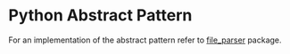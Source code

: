 # Python Abstract Pattern

For an implementation of the abstract pattern refer to [file_parser](https://github.com/dm-advisor/python_patterns/tree/bbf6884a6967587c408426694794756064a4faf4/abstract_class_sample/file_parser) package.
